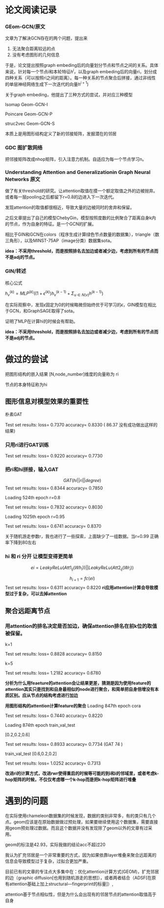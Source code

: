 
# 论文阅读记录
### GEom-GCN/原文
文章为了解决GCN存在的两个问题，提出来

1. 无法聚合距离较远的点
2. 没有考虑图形的几何信息

于是，论文提出按照graph embeding后的向量划分节点和节点之间的关系。具体来说，针对每一个节点$i$和本轮特征$h^i$，以及graph embeding后的向量ri，划分成四种关系（可以按照ri之间的距离）。每一种关系的节点聚合后拼接，通过非线性的单层神经网络生成下一次迭代的向量$h^{i+1})$

关于graph embeding，他提出了三种方式的尝试，并对应三种模型

Isomap Geom-GCN-I

Poincare  Geom-GCN-P 

struc2vec  Geom-GCN-S

本质上是用图形结构定义了新的邻接矩阵，发掘潜在的邻居

### GDC 图扩散网络
把邻接矩阵改成nhop矩阵，引入注意力机制。自适应为每一个节点学习n。

### Understanding Attention and Generalizationin Graph Neural Networks 原文

做了有关threshold的研究。让attention取值在摸一个额定取值之外的边被抛弃。或者每一层pooling之后都留下r=0.8的边进入下一次迭代。

发现attention的取值都很相近，导致大量的边被同时的舍弃和保留。

之后文章提出了自己的模型ChebyGin，模型按照度数的比例聚合了距离自身k内的节点，作为自身的特征。是一个GCN的扩展。

相比于GIN和GCN在colors（程序生成计算绿色节点数量的数据集），triangle（数三角形），以及MINST-75AP（image分类）数据集sota。


**idea：不采用threshold，而是按照排名去加边或者减少边，考虑到所有的节点而不是adj的节点。**
### GIN/转述
核心公式 

$h_v^{(k)}=MLP^{(k)}((1+\epsilon ^{(k)})h_v^{(k-1)}+\Sigma_{u\in N(v)}h^{(k-1)})$

在实际观察中，发现$\epsilon$固定为0的时候略微但始终优于可学习的$\epsilon$，GIN模型在相比于GCN，和GraphSAGE取得了sota。

证明了MLP在计算hi的时候会有帮助。



**idea：不采用threshold，而是按照排名去加边或者减少边，考虑到所有的节点而不是adj的节点。**
# 做过的尝试
把图形结构的嵌入结果 [N,node_number]维度的向量称为 ri

节点的本身特征称为hi

## 图形信息对模型效果的重要性
朴素GAT

Test set results: loss= 0.7370 accuracy= 0.8330 ( 86.37 没有成功做出这样的结果)

### 只用ri进行GAT训练
Test set results: loss= 0.9220 accuracy= 0.7730

### 把ri和hi拼接，输入GAT
$$GAT (hi || ri || degree)$$
Test set results: loss= 0.8344 accuracy= 0.7850

Loading 524th epoch r=0.8

Test set results: loss= 0.7832 accuracy= 0.8030

Loading 1025th epoch r=0.95

Test set results: loss= 0.6741 accuracy= 0.8370

关于随机游走参数r，我也进行了一些探索，上面缺少了一组数据。当r=0.99 正确率下降到80左右
### hi 和 ri 分开 让模型变得更简单

$$ei= LeakyReLu(Att1_{ij}(Wh_i)) ||  LeakyReLu(Att2_{ij}(Wr_i))$$

$$h_{i+1}=fc(ei)$$
Test set results: loss= 0.6311 accuracy= 0.8220
**ri应用attention计算会导致模型过于复杂，可以去掉attention**

## 聚合远距离节点
### 用attention的排名决定是否加边，确保attention排名在前k位的取值被保留。
k=1

Test set results: loss= 0.8828 accuracy= 0.8150

k=5

Test set results: loss= 1.2182 accuracy= 0.6780

**分析为什么用feaeture的attention会让结果更差，猜测是因为使用feature的attention其实只是找到和自身最相似的node进行聚合，和简单把自身倍增没有本质区别。应从节点的结构考虑进行加边**


**用图形结构的attention计算feature的聚合**
Loading 847th epoch cora

Test set results: loss= 0.7440 accuracy= 0.8220

Loading 874th epoch train_val_test

[0.2,0.2,0.6]

Test set results: loss= 0.8933 accuracy= 0.7734 (GAT 74 )

train_val_test [0.6,0.2,0.2]

Test set results: loss= 1.0252 accuracy= 0.7313

**改进ri的计算方式，改进rwr使得重启的时候等可能的到i和i的邻域里，或者考虑k-hop矩阵的时候，不仅仅考虑哪一个k-hop而是把k-hop矩阵进行堆叠**

# 遇到的问题 
在实际使用chameleon数据集的时候发现，数据的类别非常多，有的类只有几个点。geom应该是在原始数据做过预处理，如果要继续使用这个数据集，需要直接用geom预处理过数据。而且这个数据并没有发现除了geom以外的文章有过采用。

geom的标注是42.93，实际我做的结论acc不超过20

我认为扩充邻居是一个非常重要的方式，因为如果依靠layer堆叠来聚合远距离的信息会导致模型过于复杂，过拟合更加严重。

目前已有的文章的专注点大多集中在：优化attention计算方式(GEOM)，扩充邻居的边（graphic diffusion[也用到随机游走的思想]），或者两者结合（ADSF[在原有attention基础上加上structural—fingerprint的标量]）,


attention基于节点相似性，但是为什么会出现有的邻居节点的attention取值高于自身